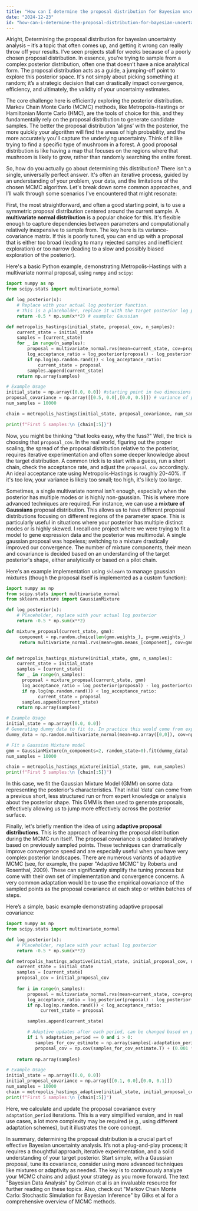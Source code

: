 ```yaml
---
title: "How can I determine the proposal distribution for Bayesian uncertainty analysis?"
date: "2024-12-23"
id: "how-can-i-determine-the-proposal-distribution-for-bayesian-uncertainty-analysis"
---
```


Alright,  Determining the proposal distribution for bayesian uncertainty analysis – it’s a topic that often comes up, and getting it wrong can really throw off your results. I’ve seen projects stall for weeks because of a poorly chosen proposal distribution. In essence, you're trying to sample from a complex posterior distribution, often one that doesn’t have a nice analytical form. The proposal distribution acts as a guide, a jumping-off point to explore this posterior space. It's not simply about picking something at random; it’s a strategic decision that can drastically impact convergence, efficiency, and ultimately, the validity of your uncertainty estimates.

The core challenge here is efficiently exploring the posterior distribution. Markov Chain Monte Carlo (MCMC) methods, like Metropolis-Hastings or Hamiltonian Monte Carlo (HMC), are the tools of choice for this, and they fundamentally rely on the proposal distribution to generate candidate samples. The better the proposal distribution ‘aligns’ with the posterior, the more quickly your algorithm will find the areas of high probability, and the more accurately you'll capture the underlying uncertainty. Think of it like trying to find a specific type of mushroom in a forest. A good proposal distribution is like having a map that focuses on the regions where that mushroom is likely to grow, rather than randomly searching the entire forest.

So, how do you actually go about determining this distribution? There isn't a single, universally perfect answer. It's often an iterative process, guided by an understanding of your problem, your data, and the limitations of the chosen MCMC algorithm. Let's break down some common approaches, and I’ll walk through some scenarios I've encountered that might resonate:

First, the most straightforward, and often a good starting point, is to use a symmetric proposal distribution centered around the current sample. A **multivariate normal distribution** is a popular choice for this. It's flexible enough to capture dependencies between parameters and computationally relatively inexpensive to sample from. The key here is its variance-covariance matrix. If this is poorly tuned, you can end up with a proposal that is either too broad (leading to many rejected samples and inefficient exploration) or too narrow (leading to a slow and possibly biased exploration of the posterior).

Here's a basic Python example, demonstrating Metropolis-Hastings with a multivariate normal proposal, using `numpy` and `scipy`:

```python
import numpy as np
from scipy.stats import multivariate_normal

def log_posterior(x):
    # Replace with your actual log posterior function.
    # This is a placeholder, replace it with the target posterior log probability
    return -0.5 * np.sum(x**2) # example: Gaussian

def metropolis_hastings(initial_state, proposal_cov, n_samples):
    current_state = initial_state
    samples = [current_state]
    for _ in range(n_samples):
        proposal = multivariate_normal.rvs(mean=current_state, cov=proposal_cov)
        log_acceptance_ratio = log_posterior(proposal) - log_posterior(current_state)
        if np.log(np.random.rand()) < log_acceptance_ratio:
            current_state = proposal
        samples.append(current_state)
    return np.array(samples)

# Example Usage
initial_state = np.array([0.0, 0.0]) #starting point in two dimensions
proposal_covariance = np.array([[0.5, 0.0],[0.0, 0.5]]) # variance of proposal distribution
num_samples = 10000

chain = metropolis_hastings(initial_state, proposal_covariance, num_samples)

print(f"First 5 samples:\n {chain[:5]}")
```

Now, you might be thinking "that looks easy, why the fuss?" Well, the trick is choosing that `proposal_cov`. In the real world, figuring out the proper scaling, the spread of the proposal distribution relative to the posterior, requires iterative experimentation and often some deeper knowledge about the target distribution. A common trick is to start with a guess, run a short chain, check the acceptance rate, and adjust the `proposal_cov` accordingly. An ideal acceptance rate using Metropolis-Hastings is roughly 20-40%. If it's too low, your variance is likely too small; too high, it's likely too large.

Sometimes, a single multivariate normal isn't enough, especially when the posterior has multiple modes or is highly non-gaussian. This is where more advanced techniques are required. For instance, we can use a **mixture of Gaussians** proposal distribution. This allows us to have different proposal distributions focusing on different regions of the parameter space. This is particularly useful in situations where your posterior has multiple distinct modes or is highly skewed. I recall one project where we were trying to fit a model to gene expression data and the posterior was multimodal. A single gaussian proposal was hopeless; switching to a mixture drastically improved our convergence. The number of mixture components, their mean and covariance is decided based on an understanding of the target posterior's shape, either analytically or based on a pilot chain.

Here's an example implementation using `sklearn` to manage gaussian mixtures (though the proposal itself is implemented as a custom function):

```python
import numpy as np
from scipy.stats import multivariate_normal
from sklearn.mixture import GaussianMixture

def log_posterior(x):
    # Placeholder, replace with your actual log posterior
    return -0.5 * np.sum(x**2)

def mixture_proposal(current_state, gmm):
     component = np.random.choice(len(gmm.weights_), p=gmm.weights_)
     return multivariate_normal.rvs(mean=gmm.means_[component], cov=gmm.covariances_[component])


def metropolis_hastings_mixture(initial_state, gmm, n_samples):
    current_state = initial_state
    samples = [current_state]
    for _ in range(n_samples):
      proposal = mixture_proposal(current_state, gmm)
      log_acceptance_ratio = log_posterior(proposal) - log_posterior(current_state)
      if np.log(np.random.rand()) < log_acceptance_ratio:
            current_state = proposal
      samples.append(current_state)
    return np.array(samples)

# Example Usage
initial_state = np.array([0.0, 0.0])
# Generating dummy data to fit to. In practice this would come from exploration or previous MCMC runs
dummy_data = np.random.multivariate_normal(mean=np.array([0,0]), cov=np.array([[1,0],[0,1]]), size=200)

# Fit a Gaussian Mixture model
gmm = GaussianMixture(n_components=2, random_state=0).fit(dummy_data)
num_samples = 10000

chain = metropolis_hastings_mixture(initial_state, gmm, num_samples)
print(f"First 5 samples:\n {chain[:5]}")
```
In this case, we fit the Gaussian Mixture Model (GMM) on some data representing the posterior's characteristics. That initial ‘data’ can come from a previous short, less structured run or from expert knowledge or analysis about the posterior shape. This GMM is then used to generate proposals, effectively allowing us to jump more effectively across the posterior surface.

Finally, let's briefly mention the idea of using **adaptive proposal distributions**. This is the approach of learning the proposal distribution during the MCMC run itself. The proposal covariance is updated iteratively based on previously sampled points. These techniques can dramatically improve convergence speed and are especially useful when you have very complex posterior landscapes. There are numerous variants of adaptive MCMC (see, for example, the paper "Adaptive MCMC" by Roberts and Rosenthal, 2009). These can significantly simplify the tuning process but come with their own set of implementation and convergence concerns. A very common adaptation would be to use the empirical covariance of the sampled points as the proposal covariance at each step or within batches of steps.

Here’s a simple, basic example demonstrating adaptive proposal covariance:

```python
import numpy as np
from scipy.stats import multivariate_normal

def log_posterior(x):
    # Placeholder, replace with your actual log posterior
    return -0.5 * np.sum(x**2)

def metropolis_hastings_adaptive(initial_state, initial_proposal_cov, n_samples, adaptation_period=100):
    current_state = initial_state
    samples = [current_state]
    proposal_cov = initial_proposal_cov
    
    for i in range(n_samples):
        proposal = multivariate_normal.rvs(mean=current_state, cov=proposal_cov)
        log_acceptance_ratio = log_posterior(proposal) - log_posterior(current_state)
        if np.log(np.random.rand()) < log_acceptance_ratio:
             current_state = proposal

        samples.append(current_state)

        # Adaptive updates after each period, can be changed based on problem
        if i % adaptation_period == 0 and i > 0:
           samples_for_cov_estimate = np.array(samples[-adaptation_period:])
           proposal_cov = np.cov(samples_for_cov_estimate.T) + (0.001 * np.eye(len(initial_state))) #add a small diagonal for numerical stability
           
    return np.array(samples)

# Example Usage
initial_state = np.array([0.0, 0.0])
initial_proposal_covariance = np.array([[0.1, 0.0],[0.0, 0.1]])
num_samples = 10000
chain = metropolis_hastings_adaptive(initial_state, initial_proposal_covariance, num_samples, adaptation_period=100)
print(f"First 5 samples:\n {chain[:5]}")
```
Here, we calculate and update the proposal covariance every `adaptation_period` iterations. This is a very simplified version, and in real use cases, a lot more complexity may be required (e.g., using different adaptation schemes), but it illustrates the core concept.

In summary, determining the proposal distribution is a crucial part of effective Bayesian uncertainty analysis. It’s not a plug-and-play process; it requires a thoughtful approach, iterative experimentation, and a solid understanding of your target posterior. Start simple, with a Gaussian proposal, tune its covariance, consider using more advanced techniques like mixtures or adaptivity as needed. The key is to continuously analyze your MCMC chains and adjust your strategy as you move forward. The text "Bayesian Data Analysis" by Gelman et al is an invaluable resource for further reading on these topics. Also, check out "Markov Chain Monte Carlo: Stochastic Simulation for Bayesian Inference" by Gilks et al for a comprehensive overview of MCMC methods.
